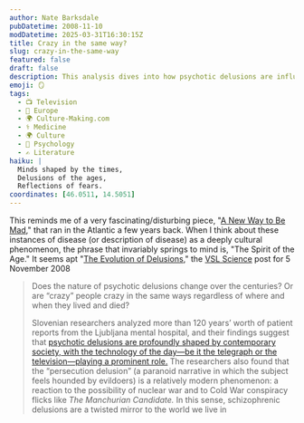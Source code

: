 ```yaml
---
author: Nate Barksdale
pubDatetime: 2008-11-10
modDatetime: 2025-03-31T16:30:15Z
title: Crazy in the same way?
slug: crazy-in-the-same-way
featured: false
draft: false
description: This analysis dives into how psychotic delusions are influenced by the cultural context of their times, reflecting societal anxieties and technologies.
emoji: 🪞
tags:
  - 📺 Television
  - 🍷 Europe
  - 🌍 Culture-Making.com
  - ⚕️ Medicine
  - 🌍 Culture
  - 🧠 Psychology
  - ✍️ Literature
haiku: |
  Minds shaped by the times,  
  Delusions of the ages,  
  Reflections of fears.
coordinates: [46.0511, 14.5051]
---
```


This reminds me of a very fascinating/disturbing piece, "[A New Way to Be Mad](http://www.theatlantic.com/doc/200012/madness)," that ran in the Atlantic a few years back. When I think about these instances of disease (or description of disease) as a deeply cultural phenomenon, the phrase that invariably springs to mind is, "The Spirit of the Age." It seems apt
"[The Evolution of Delusions](http://web.archive.org/web/20111018054007/http://www.veryshortlist.com/science/daily.cfm/review/761/Other_print_publication/psychopathology-of-schizophrenia/?tp)," the [VSL Science](http://web.archive.org/web/20111018054007/http://www.veryshortlist.com/science/daily.cfm/review/761/Other_print_publication/psychopathology-of-schizophrenia/?tp) post for 5 November 2008

> Does the nature of psychotic delusions change over the centuries? Or are “crazy” people crazy in the same ways regardless of where and when they lived and died?
>
> Slovenian researchers analyzed more than 120 years’ worth of patient reports from the Ljubljana mental hospital, and their findings suggest that [psychotic delusions are profoundly shaped by contemporary society, with the technology of the day—be it the telegraph or the television—playing a prominent role.](http://web.archive.org/web/20081108061139/http://www.scribd.com:80/doc/7620960/Psychopathology-of-schizophrenia-in-Ljubljana-Slovenia-from-1881-to-2000-changes-in-the-content-of-delusions-in-schizophrenia-patients-related-to-v) The researchers also found that the “persecution delusion” (a paranoid narrative in which the subject feels hounded by evildoers) is a relatively modern phenomenon: a reaction to the possibility of nuclear war and to Cold War conspiracy flicks like _The Manchurian Candidate._ In this sense, schizophrenic delusions are a twisted mirror to the world we live in
